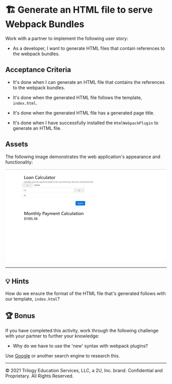 # 🏗️ Generate an HTML file to serve Webpack Bundles

Work with a partner to implement the following user story:

* As a developer, I want to generate HTML files that contain references to the webpack bundles.

## Acceptance Criteria

* It's done when I can generate an HTML file that contains the references to the webpack bundles.

* It's done when the generated HTML file follows the template, `index.html`.

* It's done when the generated HTML file has a generated page title.

* It's done when I have successfully installed the `HtmlWebpackPlugin` to generate an HTML file.

## Assets

The following image demonstrates the web application's appearance and functionality:

![The output of the loan calculator with 300k loan.](./Assets/loan-calculator.png)

---

## 💡 Hints

How do we ensure the format of the HTML file that's generated follows with our template, `index.html`?

## 🏆 Bonus

If you have completed this activity, work through the following challenge with your partner to further your knowledge:

* Why do we have to use the 'new' syntax with webpack plugins?

Use [Google](https://www.google.com) or another search engine to research this.

---
© 2021 Trilogy Education Services, LLC, a 2U, Inc. brand. Confidential and Proprietary. All Rights Reserved.